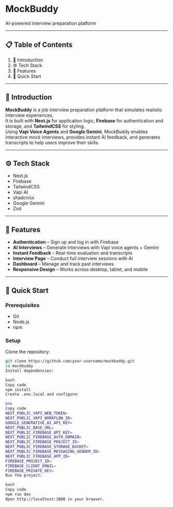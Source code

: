 # MockBuddy  
AI-powered interview preparation platform  

---

## 📋 Table of Contents  
1. 🤖 Introduction  
2. ⚙️ Tech Stack  
3. 🔋 Features  
4. 🤸 Quick Start  

---

## 🤖 Introduction  
**MockBuddy** is a job interview preparation platform that simulates realistic interview experiences.  
It is built with **Next.js** for application logic, **Firebase** for authentication and storage, and **TailwindCSS** for styling.  
Using **Vapi Voice Agents** and **Google Gemini**, MockBuddy enables interactive mock interviews, provides instant AI feedback, and generates transcripts to help users improve their skills.  

---

## ⚙️ Tech Stack  
- Next.js  
- Firebase  
- TailwindCSS  
- Vapi AI  
- shadcn/ui  
- Google Gemini  
- Zod  

---

## 🔋 Features  
- **Authentication** – Sign up and log in with Firebase  
- **AI Interviews** – Generate interviews with Vapi voice agents + Gemini  
- **Instant Feedback** – Real-time evaluation and transcripts  
- **Interview Page** – Conduct full interview sessions with AI  
- **Dashboard** – Manage and track past interviews  
- **Responsive Design** – Works across desktop, tablet, and mobile  

---

## 🤸 Quick Start  

### Prerequisites  
- Git  
- Node.js  
- npm  

### Setup  

Clone the repository:  
```bash
git clone https://github.com/your-username/mockbuddy.git
cd mockbuddy
Install dependencies:

bash
Copy code
npm install
Create .env.local and configure:

env
Copy code
NEXT_PUBLIC_VAPI_WEB_TOKEN=
NEXT_PUBLIC_VAPI_WORKFLOW_ID=
GOOGLE_GENERATIVE_AI_API_KEY=
NEXT_PUBLIC_BASE_URL=
NEXT_PUBLIC_FIREBASE_API_KEY=
NEXT_PUBLIC_FIREBASE_AUTH_DOMAIN=
NEXT_PUBLIC_FIREBASE_PROJECT_ID=
NEXT_PUBLIC_FIREBASE_STORAGE_BUCKET=
NEXT_PUBLIC_FIREBASE_MESSAGING_SENDER_ID=
NEXT_PUBLIC_FIREBASE_APP_ID=
FIREBASE_PROJECT_ID=
FIREBASE_CLIENT_EMAIL=
FIREBASE_PRIVATE_KEY=
Run the project:

bash
Copy code
npm run dev
Open http://localhost:3000 in your browser.
